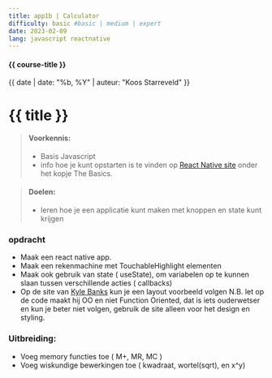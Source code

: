 ```yaml
---
title: app1b | Calculator
difficulty: basic #basic | medium | expert
date: 2023-02-09
lang: javascript reactnative
---
```


#### {{ course-title }}
{{ date | date: "%b, %Y" | auteur: "Koos Starreveld" }}

# {{ title }}

> #### Voorkennis:  
> * Basis Javascript 
> * info hoe je kunt opstarten is te vinden op [React Native site](https://reactnative.dev/docs/getting-started) onder het kopje The Basics.

> #### Doelen:  
> * leren hoe je een applicatie kunt maken met knoppen en state kunt krijgen


### opdracht
* Maak een react native app.
* Maak een rekenmachine met TouchableHighlight elementen
* Maak ook gebruik van state ( useState), om variabelen op te kunnen slaan tussen verschillende acties ( callbacks)
* Op de site van [Kyle Banks](https://kylewbanks.com/blog/react-native-tutorial-part-1-hello-react) kun je een layout voorbeeld volgen
N.B. let op de code maakt hij OO en niet Function Oriented, dat is iets ouderwetser en kun je beter niet volgen, gebruik de site alleen voor het design en styling.

### Uitbreiding:
* Voeg memory functies toe ( M+, MR, MC )
* Voeg wiskundige bewerkingen toe ( kwadraat, wortel(sqrt), en x^y)
